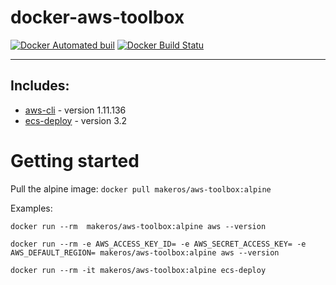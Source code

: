 # docker-aws-toolbox

[![Docker Automated buil](https://img.shields.io/docker/automated/makeros/aws-toolbox.svg)]()
[![Docker Build Statu](https://img.shields.io/docker/build/makeros/aws-toolbox.svg)]()

---


## Includes:

* [aws-cli](http://docs.aws.amazon.com/cli/latest/userguide/cli-chap-welcome.html) - version 1.11.136
* [ecs-deploy](https://github.com/silinternational/ecs-deploy) - version 3.2

# Getting started

Pull the alpine image: `docker pull makeros/aws-toolbox:alpine`

Examples:

```
docker run --rm  makeros/aws-toolbox:alpine aws --version
```

```
docker run --rm -e AWS_ACCESS_KEY_ID= -e AWS_SECRET_ACCESS_KEY= -e AWS_DEFAULT_REGION= makeros/aws-toolbox:alpine aws --version
```

```
docker run --rm -it makeros/aws-toolbox:alpine ecs-deploy
```
